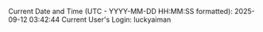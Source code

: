 Current Date and Time (UTC - YYYY-MM-DD HH:MM:SS formatted): 2025-09-12 03:42:44
Current User's Login: luckyaiman
